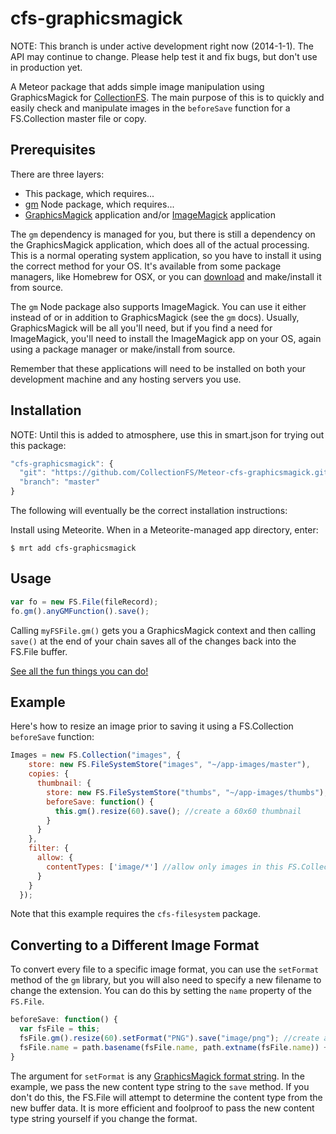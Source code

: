 cfs-graphicsmagick
=========================

NOTE: This branch is under active development right now (2014-1-1). The API
may continue to change. Please help test it and fix bugs, but don't use in production yet.

A Meteor package that adds simple image manipulation using GraphicsMagick for
[CollectionFS](https://github.com/CollectionFS/Meteor-CollectionFS). The main
purpose of this is to quickly and easily check and manipulate images
in the `beforeSave` function for a FS.Collection master file or copy.

## Prerequisites

There are three layers:

* This package, which requires...
* [gm](http://aheckmann.github.io/gm/docs.html) Node package, which requires...
* [GraphicsMagick](http://www.graphicsmagick.org/) application and/or [ImageMagick](http://www.imagemagick.org/script/index.php) application

The `gm` dependency is managed for you, but there is still a dependency on the GraphicsMagick application, which does all of the actual processing. This is a normal operating system application, so you have to install it using the correct method for your OS. It's available from some package managers, like Homebrew for OSX, or you can [download](http://sourceforge.net/projects/graphicsmagick/files/) and make/install it from source.

The `gm` Node package also supports ImageMagick. You can use it either instead of or in addition to GraphicsMagick (see the `gm` docs). Usually, GraphicsMagick will be all you'll need, but if you find a need for ImageMagick, you'll need to install the ImageMagick app on your OS, again using a package manager or make/install from source.

Remember that these applications will need to be installed on both your development machine and any hosting servers you use.

## Installation

NOTE: Until this is added to atmosphere, use this in smart.json for trying out this package:

```js
"cfs-graphicsmagick": {
  "git": "https://github.com/CollectionFS/Meteor-cfs-graphicsmagick.git",
  "branch": "master"
}
```

The following will eventually be the correct installation instructions:

Install using Meteorite. When in a Meteorite-managed app directory, enter:

```
$ mrt add cfs-graphicsmagick
```

## Usage

```js
var fo = new FS.File(fileRecord);
fo.gm().anyGMFunction().save();
```

Calling `myFSFile.gm()` gets you a GraphicsMagick context and then calling
`save()` at the end of your chain saves all of the changes back into the
FS.File buffer.

[See all the fun things you can do!](http://aheckmann.github.io/gm/docs.html)

## Example

Here's how to resize an image prior to saving it using a FS.Collection
`beforeSave` function:

```js
Images = new FS.Collection("images", {
    store: new FS.FileSystemStore("images", "~/app-images/master"),
    copies: {
      thumbnail: {
        store: new FS.FileSystemStore("thumbs", "~/app-images/thumbs"),
        beforeSave: function() {
          this.gm().resize(60).save(); //create a 60x60 thumbnail
        }
      }
    },
    filter: {
      allow: {
        contentTypes: ['image/*'] //allow only images in this FS.Collection
      }
    }
  });
```

Note that this example requires the `cfs-filesystem` package.

## Converting to a Different Image Format

To convert every file to a specific image format, you can use the `setFormat`
method of the `gm` library, but you will also need to specify a new filename to
change the extension. You can do this by setting the `name` property of the
`FS.File`.

```js
beforeSave: function() {
  var fsFile = this;
  fsFile.gm().resize(60).setFormat("PNG").save("image/png"); //create a 60x60 .png thumbnail
  fsFile.name = path.basename(fsFile.name, path.extname(fsFile.name)) + ".png";
}
```

The argument for `setFormat` is any
[GraphicsMagick format string](http://www.graphicsmagick.org/formats.html).
In the example, we pass the new content type string to the `save` method. If
you don't do this, the FS.File will attempt to determine the content type
from the new buffer data. It is more efficient and foolproof to pass the new
content type string yourself if you change the format.
